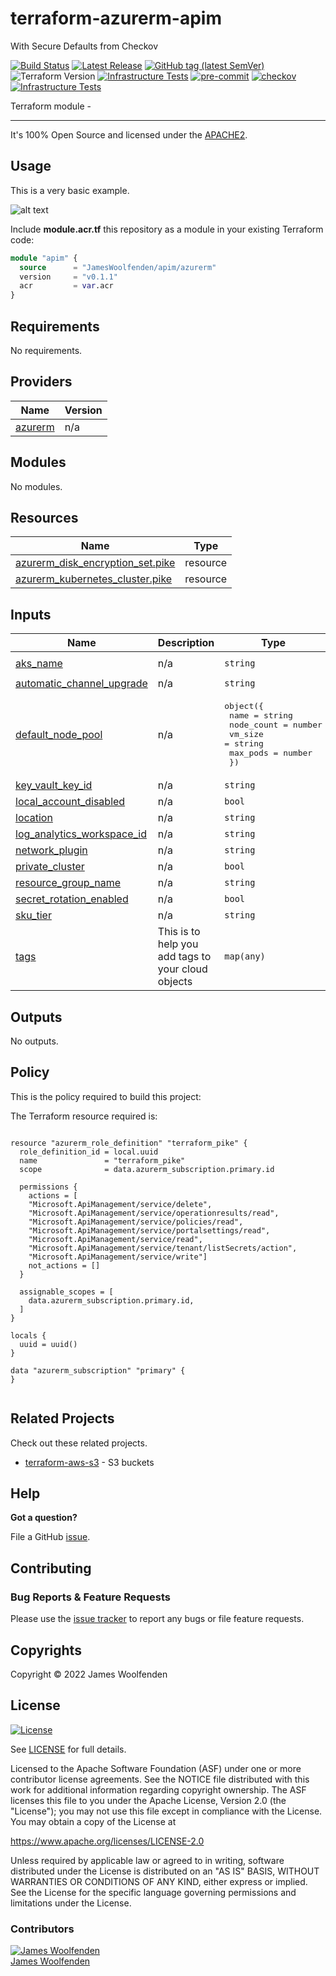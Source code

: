 # terraform-azurerm-apim

With Secure Defaults from Checkov

[![Build Status](https://github.com/JamesWoolfenden/terraform-azurerm-apim/workflows/Verify%20and%20Bump/badge.svg?branch=master)](https://github.com/JamesWoolfenden/terraform-azurerm-apim)
[![Latest Release](https://img.shields.io/github/release/JamesWoolfenden/terraform-azurerm-apim.svg)](https://github.com/JamesWoolfenden/terraform-azurerm-apim/releases/latest)
[![GitHub tag (latest SemVer)](https://img.shields.io/github/tag/JamesWoolfenden/terraform-azurerm-apim.svg?label=latest)](https://github.com/JamesWoolfenden/terraform-azurerm-apim/releases/latest)
![Terraform Version](https://img.shields.io/badge/tf-%3E%3D0.14.0-blue.svg)
[![Infrastructure Tests](https://www.bridgecrew.cloud/badges/github/JamesWoolfenden/terraform-azurerm-apim/cis_aws)](https://www.bridgecrew.cloud/link/badge?vcs=github&fullRepo=JamesWoolfenden%2Fterraform-azurerm-apim&benchmark=CIS+AWS+V1.2)
[![pre-commit](https://img.shields.io/badge/pre--commit-enabled-brightgreen?logo=pre-commit&logoColor=white)](https://github.com/pre-commit/pre-commit)
[![checkov](https://img.shields.io/badge/checkov-verified-brightgreen)](https://www.checkov.io/)
[![Infrastructure Tests](https://www.bridgecrew.cloud/badges/github/jameswoolfenden/terraform-azurerm-apim/general)](https://www.bridgecrew.cloud/link/badge?vcs=github&fullRepo=JamesWoolfenden%2Fterraform-azurerm-apim&benchmark=INFRASTRUCTURE+SECURITY)

Terraform module -

---

It's 100% Open Source and licensed under the [APACHE2](LICENSE).

## Usage

This is a very basic example.

![alt text](./diagram/message_queue.png)

Include **module.acr.tf** this repository as a module in your existing Terraform code:

```terraform
module "apim" {
  source      = "JamesWoolfenden/apim/azurerm"
  version     = "v0.1.1"
  acr         = var.acr
}
```

<!-- BEGINNING OF PRE-COMMIT-TERRAFORM DOCS HOOK -->
## Requirements

No requirements.

## Providers

| Name | Version |
|------|---------|
| <a name="provider_azurerm"></a> [azurerm](#provider\_azurerm) | n/a |

## Modules

No modules.

## Resources

| Name | Type |
|------|------|
| [azurerm_disk_encryption_set.pike](https://registry.terraform.io/providers/hashicorp/azurerm/latest/docs/resources/disk_encryption_set) | resource |
| [azurerm_kubernetes_cluster.pike](https://registry.terraform.io/providers/hashicorp/azurerm/latest/docs/resources/kubernetes_cluster) | resource |

## Inputs

| Name | Description | Type | Default | Required |
|------|-------------|------|---------|:--------:|
| <a name="input_aks_name"></a> [aks\_name](#input\_aks\_name) | n/a | `string` | `"example-aks1"` | no |
| <a name="input_automatic_channel_upgrade"></a> [automatic\_channel\_upgrade](#input\_automatic\_channel\_upgrade) | n/a | `string` | `"stable"` | no |
| <a name="input_default_node_pool"></a> [default\_node\_pool](#input\_default\_node\_pool) | n/a | <pre>object({<br>    name       = string<br>    node_count = number<br>    vm_size    = string<br>    max_pods   = number<br>  })</pre> | n/a | yes |
| <a name="input_key_vault_key_id"></a> [key\_vault\_key\_id](#input\_key\_vault\_key\_id) | n/a | `string` | n/a | yes |
| <a name="input_local_account_disabled"></a> [local\_account\_disabled](#input\_local\_account\_disabled) | n/a | `bool` | `true` | no |
| <a name="input_location"></a> [location](#input\_location) | n/a | `string` | n/a | yes |
| <a name="input_log_analytics_workspace_id"></a> [log\_analytics\_workspace\_id](#input\_log\_analytics\_workspace\_id) | n/a | `string` | n/a | yes |
| <a name="input_network_plugin"></a> [network\_plugin](#input\_network\_plugin) | n/a | `string` | `"azure"` | no |
| <a name="input_private_cluster"></a> [private\_cluster](#input\_private\_cluster) | n/a | `bool` | `true` | no |
| <a name="input_resource_group_name"></a> [resource\_group\_name](#input\_resource\_group\_name) | n/a | `string` | n/a | yes |
| <a name="input_secret_rotation_enabled"></a> [secret\_rotation\_enabled](#input\_secret\_rotation\_enabled) | n/a | `bool` | `true` | no |
| <a name="input_sku_tier"></a> [sku\_tier](#input\_sku\_tier) | n/a | `string` | `"Paid"` | no |
| <a name="input_tags"></a> [tags](#input\_tags) | This is to help you add tags to your cloud objects | `map(any)` | n/a | yes |

## Outputs

No outputs.
<!-- END OF PRE-COMMIT-TERRAFORM DOCS HOOK -->

## Policy

This is the policy required to build this project:

<!-- BEGINNING OF PRE-COMMIT-PIKE DOCS HOOK -->
The Terraform resource required is:

```golang

resource "azurerm_role_definition" "terraform_pike" {
  role_definition_id = local.uuid
  name               = "terraform_pike"
  scope              = data.azurerm_subscription.primary.id

  permissions {
    actions = [
    "Microsoft.ApiManagement/service/delete",
    "Microsoft.ApiManagement/service/operationresults/read",
    "Microsoft.ApiManagement/service/policies/read",
    "Microsoft.ApiManagement/service/portalsettings/read",
    "Microsoft.ApiManagement/service/read",
    "Microsoft.ApiManagement/service/tenant/listSecrets/action",
    "Microsoft.ApiManagement/service/write"]
    not_actions = []
  }

  assignable_scopes = [
    data.azurerm_subscription.primary.id,
  ]
}

locals {
  uuid = uuid()
}

data "azurerm_subscription" "primary" {
}


```
<!-- END OF PRE-COMMIT-PIKE DOCS HOOK -->

## Related Projects

Check out these related projects.

- [terraform-aws-s3](https://github.com/jameswoolfenden/terraform-aws-s3) - S3 buckets

## Help

**Got a question?**

File a GitHub [issue](https://github.com/JamesWoolfenden/terraform-azurerm-apim/issues).

## Contributing

### Bug Reports & Feature Requests

Please use the [issue tracker](https://github.com/JamesWoolfenden/terraform-azurerm-apim/issues) to report any bugs or file feature requests.

## Copyrights

Copyright © 2022 James Woolfenden

## License

[![License](https://img.shields.io/badge/License-Apache%202.0-blue.svg)](https://opensource.org/licenses/Apache-2.0)

See [LICENSE](LICENSE) for full details.

Licensed to the Apache Software Foundation (ASF) under one
or more contributor license agreements. See the NOTICE file
distributed with this work for additional information
regarding copyright ownership. The ASF licenses this file
to you under the Apache License, Version 2.0 (the
"License"); you may not use this file except in compliance
with the License. You may obtain a copy of the License at

<https://www.apache.org/licenses/LICENSE-2.0>

Unless required by applicable law or agreed to in writing,
software distributed under the License is distributed on an
"AS IS" BASIS, WITHOUT WARRANTIES OR CONDITIONS OF ANY
KIND, either express or implied. See the License for the
specific language governing permissions and limitations
under the License.

### Contributors

[![James Woolfenden][jameswoolfenden_avatar]][jameswoolfenden_homepage]<br/>[James Woolfenden][jameswoolfenden_homepage]

[jameswoolfenden_homepage]: https://github.com/jameswoolfenden
[jameswoolfenden_avatar]: https://github.com/jameswoolfenden.png?size=150
